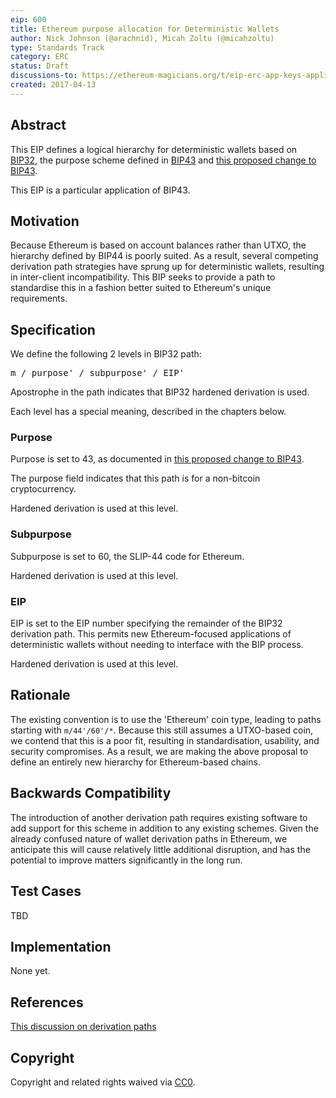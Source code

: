 ```yaml
---
eip: 600
title: Ethereum purpose allocation for Deterministic Wallets
author: Nick Johnson (@arachnid), Micah Zoltu (@micahzoltu)
type: Standards Track
category: ERC
status: Draft
discussions-to: https://ethereum-magicians.org/t/eip-erc-app-keys-application-specific-wallet-accounts/2742
created: 2017-04-13
---
```


## Abstract

This EIP defines a logical hierarchy for deterministic wallets based on [BIP32](https://github.com/bitcoin/bips/blob/master/bip-0032.mediawiki), the purpose scheme defined in [BIP43](https://github.com/bitcoin/bips/blob/master/bip-0043.mediawiki) and [this proposed change to BIP43](https://github.com/bitcoin/bips/pull/523).

This EIP is a particular application of BIP43.

## Motivation

Because Ethereum is based on account balances rather than UTXO, the hierarchy defined by BIP44 is poorly suited. As a result, several competing derivation path strategies have sprung up for deterministic wallets, resulting in inter-client incompatibility. This BIP seeks to provide a path to standardise this in a fashion better suited to Ethereum's unique requirements.

## Specification

We define the following 2 levels in BIP32 path:

<pre>
m / purpose' / subpurpose' / EIP'
</pre>

Apostrophe in the path indicates that BIP32 hardened derivation is used.

Each level has a special meaning, described in the chapters below.

### Purpose

Purpose is set to 43, as documented in [this proposed change to BIP43](https://github.com/bitcoin/bips/pull/523).

The purpose field indicates that this path is for a non-bitcoin cryptocurrency.

Hardened derivation is used at this level.

### Subpurpose

Subpurpose is set to 60, the SLIP-44 code for Ethereum.

Hardened derivation is used at this level.

### EIP

EIP is set to the EIP number specifying the remainder of the BIP32 derivation path. This permits new Ethereum-focused applications of deterministic wallets without needing to interface with the BIP process.

Hardened derivation is used at this level.

## Rationale

The existing convention is to use the 'Ethereum' coin type, leading to paths starting with `m/44'/60'/*`. Because this still assumes a UTXO-based coin, we contend that this is a poor fit, resulting in standardisation, usability, and security compromises. As a result, we are making the above proposal to define an entirely new hierarchy for Ethereum-based chains.

## Backwards Compatibility

The introduction of another derivation path requires existing software to add support for this scheme in addition to any existing schemes. Given the already confused nature of wallet derivation paths in Ethereum, we anticipate this will cause relatively little additional disruption, and has the potential to improve matters significantly in the long run.

## Test Cases

TBD

## Implementation

None yet.

## References

[This discussion on derivation paths](https://github.com/ethereum/EIPs/issues/84)

## Copyright

Copyright and related rights waived via [CC0](https://creativecommons.org/publicdomain/zero/1.0/).
